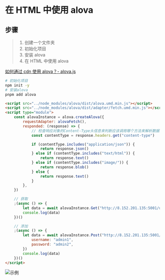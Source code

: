 # 在 HTML 中使用 alova

## 步骤

> 1. 创建一个文件夹
> 2. 初始化项目
> 3. 安装 alova
> 4. 在 HTML 中使用 alova

[如何通过 cdn 使用 alova？- alova.js](https://alova.js.org/zh-CN/tutorial/project/troubleshooting/)

```bash
# 初始化项目
npm init -y
# 安装alova
pnpm add alova
```

```html
<script src="../node_modules/alova/dist/alova.umd.min.js"></script>
<script src="../node_modules/alova/dist/adapter/fetch.umd.min.js"></script>
<script type="module">
	const alovaInstance = alova.createAlova({
		requestAdapter: alovaFetch(),
		responded: (response) => {
			// 检查响应对象的Content-Type头信息来判断应该调用哪个方法来解析数据
			const contentType = response.headers.get("content-type")

			if (contentType.includes("application/json")) {
				return response.json()
			} else if (contentType.includes("text/html")) {
				return response.text()
			} else if (contentType.includes("image/")) {
				return response.blob()
			} else {
				return response.text()
			}
		},
	})

	// 获取
	;(async () => {
		let data = await alovaInstance.Get("http://8.152.201.135:5001/users")
		console.log(data)
	})()

	// 添加
	;(async () => {
		let data = await alovaInstance.Post("http://8.152.201.135:5001/addUser", {
			username: "admin1",
			password: "admin2",
		})
		console.log(data)
	})()
</script>
```

![示例](/image-20241230233442-co32h25.png)
